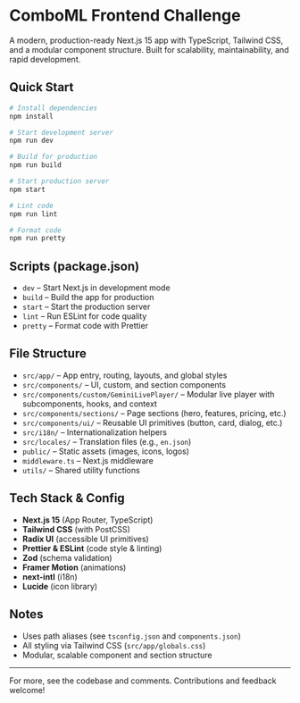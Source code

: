# ComboML Frontend Challenge

A modern, production-ready Next.js 15 app with TypeScript, Tailwind CSS, and a modular component structure. Built for scalability, maintainability, and rapid development.

## Quick Start

```bash
# Install dependencies
npm install

# Start development server
npm run dev

# Build for production
npm run build

# Start production server
npm start

# Lint code
npm run lint

# Format code
npm run pretty
```

## Scripts (package.json)
- `dev` – Start Next.js in development mode
- `build` – Build the app for production
- `start` – Start the production server
- `lint` – Run ESLint for code quality
- `pretty` – Format code with Prettier

## File Structure
- `src/app/` – App entry, routing, layouts, and global styles
- `src/components/` – UI, custom, and section components
- `src/components/custom/GeminiLivePlayer/` – Modular live player with subcomponents, hooks, and context
- `src/components/sections/` – Page sections (hero, features, pricing, etc.)
- `src/components/ui/` – Reusable UI primitives (button, card, dialog, etc.)
- `src/i18n/` – Internationalization helpers
- `src/locales/` – Translation files (e.g., `en.json`)
- `public/` – Static assets (images, icons, logos)
- `middleware.ts` – Next.js middleware
- `utils/` – Shared utility functions

## Tech Stack & Config
- **Next.js 15** (App Router, TypeScript)
- **Tailwind CSS** (with PostCSS)
- **Radix UI** (accessible UI primitives)
- **Prettier & ESLint** (code style & linting)
- **Zod** (schema validation)
- **Framer Motion** (animations)
- **next-intl** (i18n)
- **Lucide** (icon library)

## Notes
- Uses path aliases (see `tsconfig.json` and `components.json`)
- All styling via Tailwind CSS (`src/app/globals.css`)
- Modular, scalable component and section structure

---
For more, see the codebase and comments. Contributions and feedback welcome!

